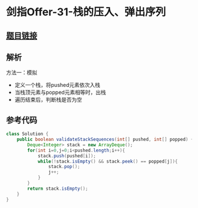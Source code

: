 # 剑指Offer-31-栈的压入、弹出序列

## [题目链接](https://leetcode-cn.com/problems/zhan-de-ya-ru-dan-chu-xu-lie-lcof/)

## 解析

方法一：模拟
- 定义一个栈，将pushed元素依次入栈
- 当栈顶元素与popped元素相等时，出栈
- 遍历结束后，判断栈是否为空

## 参考代码
```Java
class Solution {
    public boolean validateStackSequences(int[] pushed, int[] popped) {
        Deque<Integer> stack = new ArrayDeque();
        for(int i=0,j=0;i<pushed.length;i++){
            stack.push(pushed[i]);
            while(!stack.isEmpty() && stack.peek() == popped[j]){
                stack.pop();
                j++;
            }
        }
        return stack.isEmpty();
    }
}
```